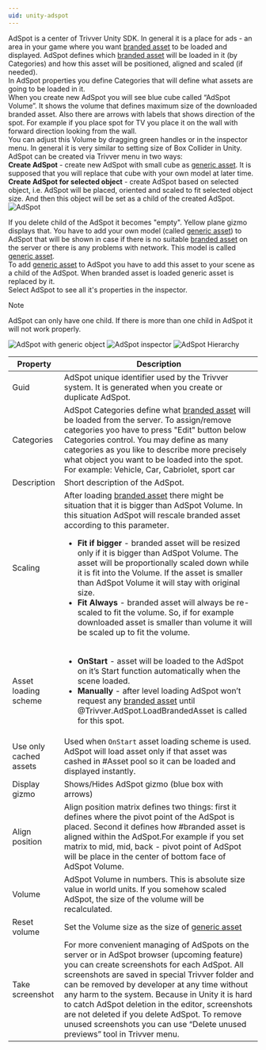 ```yaml
---
uid: unity-adspot
---
```


AdSpot is a center of Trivver Unity SDK. In general it is a place for ads - an area in your game where you want [branded asset](xref:unity-branded-asset-term) to be loaded and displayed. AdSpot defines which [branded asset](xref:unity-branded-asset-term) will be loaded in it (by Categories) and how this asset will be positioned, aligned and scaled (if needed).  
In AdSpot properties you define Categories that will define what assets are going to be loaded in it.  
When you create new AdSpot you will see blue cube called “AdSpot Volume”. It shows the volume that defines maximum size of the downloaded branded asset. Also there are arrows with labels that shows direction  of the spot. For example if you place spot for TV you place it on the wall with forward direction looking from the wall.  
You can adjust this Volume by dragging green handles or in the inspector menu. In general it is very similar to setting size of Box Collider in Unity.  
AdSpot can be created via Trivver menu in two ways:  
**Create AdSpot** - create new AdSpot with small cube as [generic asset](xref:unity-generic-asset-term). It is supposed that you will replace that cube with your own model at later time.  
**Create AdSpot for selected object** - create AdSpot based on selected object, i.e. AdSpot will be placed, oriented and scaled to fit selected object size. And then this object will be set as a child of the created AdSpot.
![AdSpot](../../images/adspot.png "AdSpot")

If you delete child of the AdSpot it becomes "empty". Yellow plane gizmo displays that. You have to add your own model (called [generic asset](xref:unity-generic-asset-term)) to AdSpot that will be shown in case if there is no suitable [branded asset](xref:unity-branded-asset-term) on the server or there is any problems with network. This model is called [generic asset](xref:unity-generic-asset-term).  
To add [generic asset](xref:unity-generic-asset-term) to AdSpot you have to add this asset to your scene as a child of the AdSpot. 
When branded asset is loaded generic asset is replaced by it.  
Select AdSpot to see all it's properties in the inspector.
> [!NOTE]
> AdSpot сan only have one child. If there is more than one child in AdSpot it will not work properly.


![AdSpot with generic object](../../images/adspot_positioning.gif "AdSpot with generic object")
![AdSpot inspector](../../images/adspot_inspector.png "AdSpot inspector")
![AdSpot Hierarchy](../../images/adspot_hierarchy.png "AdSpot Hierarchy")


| Property              | Description                                                                                                                                                                                                                                                                                                                                                                                                                                                                             |
|-----------------------|-----------------------------------------------------------------------------------------------------------------------------------------------------------------------------------------------------------------------------------------------------------------------------------------------------------------------------------------------------------------------------------------------------------------------------------------------------------------------------------------|
| Guid                  | AdSpot unique identifier used by the Trivver system. It is generated when you create or duplicate AdSpot.                                                                                                                                                                                                                                                                                                                                                                               |
| Categories            | AdSpot Categories define what [branded asset](xref:unity-branded-asset-term) will be loaded from the server. To assign/remove categories yoo have to press "Edit" button below Categories control. You may define as many categories as you like to describe more precisely what object you want to be loaded into the spot. For example: Vehicle, Car, Cabriolet, sport car                                                                                                                                                                                   |
| Description           | Short description of the AdSpot.                                                                                                                                                                                                                                                                                                                                                                                                                                                        |
| Scaling               | After loading [branded asset](xref:unity-branded-asset-term) there might be situation that it is bigger than AdSpot Volume. In this situation AdSpot will rescale branded asset according to this parameter. </br> <ul> <li> **Fit if bigger** - branded asset will be resized only if it is bigger than AdSpot Volume. The asset will be proportionally scaled down while it is fit into the Volume. If the asset is smaller than AdSpot Volume it will stay with original size. </li> <li> **Fit Always** - branded asset will always be re-scaled to fit the volume. So, if for example downloaded asset is smaller than volume it will be scaled up to fit the volume. </li> </ul>                              |
| Asset loading scheme  | <ul> <li> **OnStart** - asset will be loaded to the AdSpot on it’s Start function automatically when the scene loaded.  </li> <li> **Manually** - after level loading AdSpot won’t request any [branded asset](xref:unity-branded-asset-term) until @Trivver.AdSpot.LoadBrandedAsset is called for this spot. </li> <ul>                                                                                                                                                                                                               |
| Use only cached assets | Used when `OnStart` asset loading scheme is used. AdSpot will load asset only if that asset was cashed in #Asset pool so it can be loaded and displayed instantly.                                                                                                                                                                                                                                                                                                                        |
| Display gizmo         | Shows/Hides AdSpot gizmo (blue box with arrows)                                                                                                                                                                                                                                                                                                                                                                                                                                         |
| Align position        | Align position matrix defines two things: first it defines where the pivot point of the AdSpot is placed. Second it defines how #branded asset is aligned within the AdSpot.For example if you set matrix to mid, mid, back - pivot point of AdSpot will be place in the center of bottom face of AdSpot Volume.                                                                                                                            |
| Volume                | AdSpot Volume in numbers. This is absolute size value in world units. If you somehow scaled AdSpot, the size of the volume will be recalculated.                                                                                                                                                                                                                                                                                                                                        |
| Reset volume          | Set the Volume size as the size of [generic asset](xref:unity-generic-asset-term)                                                                                                                                                                                                                                                                                                                                                                                                                                 |
| Take screenshot       | For more convenient managing of AdSpots on the server or in AdSpot browser (upcoming feature) you can create screenshots for each AdSpot. All screenshots are saved in special Trivver folder and can be removed by developer at any time without any harm to the system. Because in Unity it is hard to catch AdSpot deletion in the editor, screenshots are not deleted if you delete AdSpot. To remove unused screenshots you can use “Delete unused previews” tool in Trivver menu. |